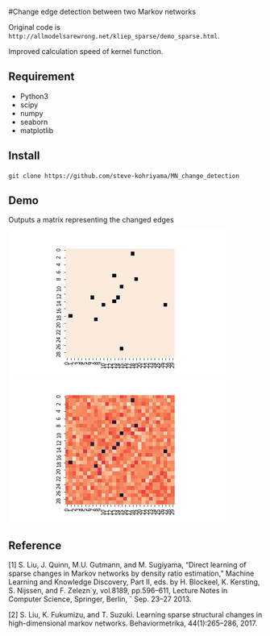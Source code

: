 #Change edge detection between two Markov networks

Original code is `http://allmodelsarewrong.net/kliep_sparse/demo_sparse.html`.

Improved calculation speed of kernel function.

## Requirement
+ Python3
+ scipy
+ numpy
+ seaborn
+ matplotlib

## Install
`git clone https://github.com/steve-kohriyama/MN_change_detection`

## Demo
Outputs a matrix representing the changed edges

![demo](https://github.com/steve-kohriyama/MN_change_detection/blob/images/ground_truth.png)
![demo](https://github.com/steve-kohriyama/MN_change_detection/blob/images/KLIEP.png)

## Reference
[1] S. Liu, J. Quinn, M.U. Gutmann, and M. Sugiyama, “Direct learning of sparse changes in Markov networks by density ratio estimation,” Machine Learning and Knowledge Discovery, Part II, eds. by H. Blockeel, K. Kersting, S. Nijssen, and F. Zelezn´y, vol.8189, pp.596–611, Lecture Notes in Computer Science, Springer, Berlin, ˘ Sep. 23–27 2013.

[2] S. Liu, K. Fukumizu, and T. Suzuki. Learning sparse structural changes in high-dimensional markov networks. Behaviormetrika, 44(1):265–286, 2017.
